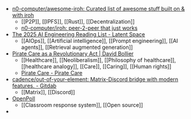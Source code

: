- [n0-computer/awesome-iroh: Curated list of awesome stuff built on & with iroh](https://github.com/n0-computer/awesome-iroh)
	- [[P2P]], [[IPFS]], [[Rust]], [[Decentralization]]
	- [n0-computer/iroh: peer-2-peer that just works](https://github.com/n0-computer/iroh)
- [The 2025 AI Engineering Reading List - Latent Space](https://www.latent.space/p/2025-papers)
	- [[AIOps]], [[Artificial intelligence]], [[Prompt engineering]], [[AI agents]], [[Retrieval augmented generation]]
- [Pirate Care as a Revolutionary Act | David Bollier](https://www.bollier.org/blog/pirate-care-revolutionary-act)
	- [[Healthcare]], [[Neoliberalism]], [[Philosophy of healthcare]], [[healthcare analogy]], [[Care]], [[Caring]], [[Human rights]]
	- [Pirate Care - Pirate Care](https://syllabus.pirate.care/)
- [cadence/out-of-your-element: Matrix-Discord bridge with modern features. - Gitdab](https://gitdab.com/cadence/out-of-your-element)
	- [[Matrix]], [[Discord]]
- [OpenPoll](https://www.openpoll.net/)
	- [[Classroom response system]], [[Open source]]
-